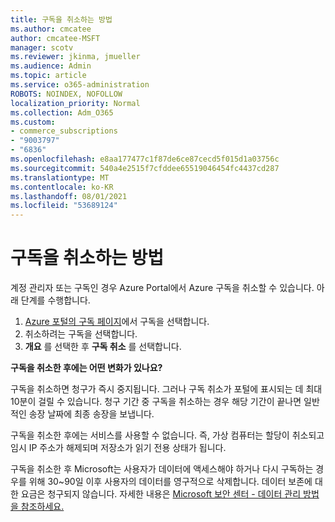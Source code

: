 ```yaml
---
title: 구독을 취소하는 방법
ms.author: cmcatee
author: cmcatee-MSFT
manager: scotv
ms.reviewer: jkinma, jmueller
ms.audience: Admin
ms.topic: article
ms.service: o365-administration
ROBOTS: NOINDEX, NOFOLLOW
localization_priority: Normal
ms.collection: Adm_O365
ms.custom:
- commerce_subscriptions
- "9003797"
- "6836"
ms.openlocfilehash: e8aa177477c1f87de6ce87cecd5f015d1a03756c
ms.sourcegitcommit: 540a4e2515f7cfddee65519046454fc4437cd287
ms.translationtype: MT
ms.contentlocale: ko-KR
ms.lasthandoff: 08/01/2021
ms.locfileid: "53689124"
---
```

# <a name="how-to-cancel-a-subscription"></a>구독을 취소하는 방법

계정 관리자 또는 구독인 경우 Azure Portal에서 Azure 구독을 취소할 수 있습니다. 아래 단계를 수행합니다.

1. [Azure 포털의 구독 페이지](https://ms.portal.azure.com/#blade/Microsoft_Azure_Billing/SubscriptionsBlade)에서 구독을 선택합니다.
2. 취소하려는 구독을 선택합니다.
3. **개요** 를 선택한 후 **구독 취소** 를 선택합니다.

**구독을 취소한 후에는 어떤 변화가 있나요?**

구독을 취소하면 청구가 즉시 중지됩니다. 그러나 구독 취소가 포털에 표시되는 데 최대 10분이 걸릴 수 있습니다. 청구 기간 중 구독을 취소하는 경우 해당 기간이 끝나면 일반적인 송장 날짜에 최종 송장을 보냅니다.

구독을 취소한 후에는 서비스를 사용할 수 없습니다. 즉, 가상 컴퓨터는 할당이 취소되고 임시 IP 주소가 해제되며 저장소가 읽기 전용 상태가 됩니다.

구독을 취소한 후 Microsoft는 사용자가 데이터에 액세스해야 하거나 다시 구독하는 경우를 위해 30~90일 이후 사용자의 데이터를 영구적으로 삭제합니다. 데이터 보존에 대한 요금은 청구되지 않습니다. 자세한 내용은 [Microsoft 보안 센터 - 데이터 관리 방법을 참조하세요.](https://www.microsoft.com/trust-center/privacy/data-management#leave)

